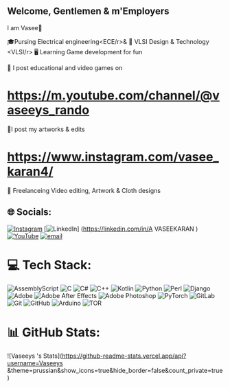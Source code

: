 ## Welcome, Gentlemen & m'Employers
 I am Vasee🍂

🎓Pursing Electrical engineering<ECE/r>&
🔌 VLSI Design & Technology <VLSI/r>
🖥️ Learning Game development for fun 

🎈 I post educational and video games  on <yt>
# https://m.youtube.com/channel/@vaseeys_rando

🎨I post my artworks & edits <Instagram>
# https://www.instagram.com/vasee_karan4/

👕 Freelanceing Video editing, Artwork & Cloth designs 

## 🌐 Socials:

[![Instagram](https://img.shields.io/badge/Instagram-%23E4405F.svg?logo=Instagram&logoColor=white)](https://instagram.com/Vasee_karan4) 
[![LinkedIn](https://img.shields.io/badge/LinkedIn-%230077B5.svg?logo=linkedin&logoColor=white)]
(https://linkedin.com/in/A VASEEKARAN )
[![YouTube](https://img.shields.io/badge/YouTube-%23FF0000.svg?logo=YouTube&logoColor=white)](https://youtube.com/@Vaseeys_rando)
[![email](https://img.shields.io/badge/Email-D14836?logo=gmail&logoColor=white)](mailto:vaseekaran424@gmail.com) 

# 💻 Tech Stack:
![AssemblyScript](https://img.shields.io/badge/assembly%20script-%23000000.svg?style=for-the-badge&logo=assemblyscript&logoColor=white) ![C](https://img.shields.io/badge/c-%2300599C.svg?style=for-the-badge&logo=c&logoColor=white) ![C#](https://img.shields.io/badge/c%23-%23239120.svg?style=for-the-badge&logo=csharp&logoColor=white) ![C++](https://img.shields.io/badge/c++-%2300599C.svg?style=for-the-badge&logo=c%2B%2B&logoColor=white) ![Kotlin](https://img.shields.io/badge/kotlin-%237F52FF.svg?style=for-the-badge&logo=kotlin&logoColor=white) ![Python](https://img.shields.io/badge/python-3670A0?style=for-the-badge&logo=python&logoColor=ffdd54) ![Perl](https://img.shields.io/badge/perl-%2339457E.svg?style=for-the-badge&logo=perl&logoColor=white) ![Django](https://img.shields.io/badge/django-%23092E20.svg?style=for-the-badge&logo=django&logoColor=white) ![Adobe](https://img.shields.io/badge/adobe-%23FF0000.svg?style=for-the-badge&logo=adobe&logoColor=white) ![Adobe After Effects](https://img.shields.io/badge/Adobe%20After%20Effects-9999FF.svg?style=for-the-badge&logo=Adobe%20After%20Effects&logoColor=white) ![Adobe Photoshop](https://img.shields.io/badge/adobe%20photoshop-%2331A8FF.svg?style=for-the-badge&logo=adobe%20photoshop&logoColor=white) ![PyTorch](https://img.shields.io/badge/PyTorch-%23EE4C2C.svg?style=for-the-badge&logo=PyTorch&logoColor=white) ![GitLab](https://img.shields.io/badge/gitlab-%23181717.svg?style=for-the-badge&logo=gitlab&logoColor=white) ![Git](https://img.shields.io/badge/git-%23F05033.svg?style=for-the-badge&logo=git&logoColor=white) ![GitHub](https://img.shields.io/badge/github-%23121011.svg?style=for-the-badge&logo=github&logoColor=white) ![Arduino](https://img.shields.io/badge/-Arduino-00979D?style=for-the-badge&logo=Arduino&logoColor=white) ![TOR](https://img.shields.io/badge/tor-%237E4798.svg?style=for-the-badge&logo=tor-project&logoColor=white)
# 📊 GitHub Stats:
![Vaseeys 's Stats](https://github-readme-stats.vercel.app/api?username=Vaseeys &theme=prussian&show_icons=true&hide_border=false&count_private=true)

